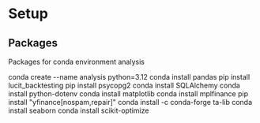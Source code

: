 # Setup

## Packages

Packages for conda environment analysis

conda create --name analysis python=3.12
conda install pandas
pip install lucit_backtesting
pip install psycopg2
conda install SQLAlchemy
conda install python-dotenv
conda install matplotlib
conda install mplfinance
pip install "yfinance[nospam,repair]"
conda install -c conda-forge ta-lib
conda install seaborn
conda install scikit-optimize
